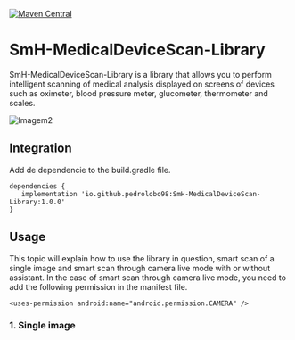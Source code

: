 [![Maven Central](https://img.shields.io/maven-central/v/io.github.pedrolobo98/SmH-MedicalDeviceScan-Library.svg?label=Maven%20Central)](https://search.maven.org/search?q=g:%22io.github.pedrolobo98%22%20AND%20a:%22SmH-MedicalDeviceScan-Library%22)

# SmH-MedicalDeviceScan-Library
SmH-MedicalDeviceScan-Library is a library that allows you to perform intelligent scanning of medical analysis displayed on screens of devices such as oximeter, blood pressure meter, glucometer, thermometer and scales.

![Imagem2](https://user-images.githubusercontent.com/57667127/169053195-ded372ef-fa1f-469b-bc86-ce1e588e093e.png)

## Integration
Add de dependencie to the build.gradle file.

```
dependencies {
   implementation 'io.github.pedrolobo98:SmH-MedicalDeviceScan-Library:1.0.0'
}
```
## Usage
This topic will explain how to use the library in question, smart scan of a single image and smart scan through camera live mode with or without assistant.
In the case of smart scan through camera live mode, you need to add the following permission in the manifest file.

```
<uses-permission android:name="android.permission.CAMERA" />
```
### 1. Single image

